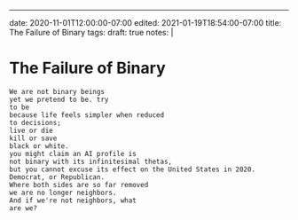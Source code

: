 ---
date: 2020-11-01T12:00:00-07:00
edited: 2021-01-19T18:54:00-07:00
title: The Failure of Binary
tags:
draft: true
notes: |

# The Failure of Binary

```
We are not binary beings
yet we pretend to be. try
to be
because life feels simpler when reduced
to decisions;
live or die
kill or save
black or white.
you might claim an AI profile is
not binary with its infinitesimal thetas,
but you cannot excuse its effect on the United States in 2020.
Democrat, or Republican.
Where both sides are so far removed
we are no longer neighbors.
And if we're not neighbors, what
are we?
```
